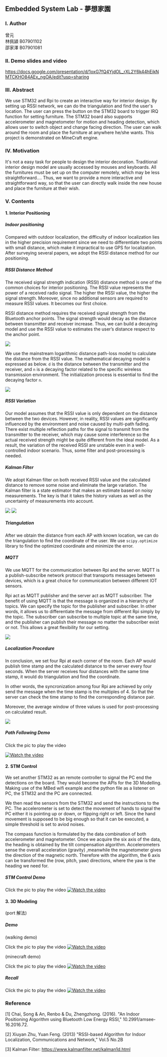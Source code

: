 ## Embedded System Lab - 夢想家園

### I. Author
曾元 <br>
林佩潁 B07901102 <br>
邵家澤 B07901081 <br>

### II. Demo slides and video
https://docs.google.com/presentation/d/1oxG7fQ4YjdOL_rXL2Y6k44hEikNMTCKHO84AEx_ngOA/edit?usp=sharing

### III. Abstract
We use STM32 and Rpi to create an interactive way for interior design. By setting up RSSI network, we 
can do the triangulation and find the user's location. The user can press the button on the STM32 board 
to trigger IRQ function for setting furniture. The STM32 board also supports accelerometer and magnetometer 
for motion and heading detection, which allows user to switch object and change facing direction. The user 
can walk around the room and place the furniture at anywhere he/she wants. This project is demonstrated on 
MineCraft engine.

### IV. Motivation
It's not a easy task for people to design the interior decoration. Traditional interior design model are 
usually accessed by mouses and keyboards. All the furnitures must be set up on the computer remotely, which 
may be less straightforward.... Thus, we want to provide a more interactive and straightforward way, so that 
the user can directly walk inside the new house and place the furniture at their wish. 

### V. Contents

#### 1. Interior Positioning 

##### Indoor positioning
Compared with outdoor localization, the difficulty of indoor localization lies in the higher precision 
requirement since we need to differentiate two points with small distance, which make it impractical to use 
GPS for localization. After surveying several papers, we adopt the RSSI distance method for our positioning.

##### RSSI Distance Method
The received signal strength indication (RSSI) distance method is one of the common choices for interior 
positioning. The RSSI value represents the power of a received radio signal. The higher the RSSI value, 
the higher the signal strength. Moreover, since no additional sensors are required to measure RSSI values. 
It becomes our first choice.

RSSI distance method requires the received signal strength from the Bluetooth anchor points. The signal 
strength would decay as the distance between transmitter and receiver increase. Thus, we can build a decaying 
model and use the RSSI value to estimates the user’s distance respect to the anchor point. 

<img src="./pic/Decaying.PNG">

We use the mainstream logarithmic distance path-loss model to calculate the distance from the RSSI value. 
The mathematical decaying model is expressed as below. `d` is the distance between the transmitter and 
the receiver, and `n` is a decaying factor related to the specific wireless transmission environment. The 
initialization process is essential to find the decaying factor `n`. 

<img src="./pic/Formula.PNG">

##### RSSI Variation
Our model assumes that the RSSI value is only dependent on the distance between the two devices. However, 
in reality, RSSI values are significantly influenced by the environment and noise caused by multi-path 
fading. There exist multiple reflection paths for the signal to transmit from the transmitter to the 
receiver, which may cause some interference so the actual received strength might be quite different from 
the ideal model. As a result, the variation of the received RSSI are unstable even in a well-controlled 
indoor scenario. Thus, some filter and post-processing is needed.

##### Kalman Filter
We adopt Kalman filter on both received RSSI value and the calculated distance to remove some noise and 
eliminate the large variation. The Kalman filter is a state estimator that makes an estimate based on 
noisy measurements. The key is that it takes the history values as well as the uncertainty of measurements 
into account. 

<img src="./pic/HighKalmanGain.png">
<img src="./pic/LowKalmanGain.png">

##### Triangulation
After we obtain the distance from each AP with known location, we can do the triangulation to find the 
coordinate of the user. We use `scipy.optimize` library to find the optimized coordinate and minimize 
the error.

##### MQTT
We use MQTT for the communication between Rpi and the server. MQTT is a publish-subscribe network 
protocol that transports messages between devices, which is a great choice for communication between 
different IOT sensors. 

Rpi act as MQTT publisher and the server act as MQTT subscriber. The benefit of using MQTT is that the 
message is organized in a hierarchy of topics. We can specify the topic for the publisher and subscriber. 
In other words, it allows us to differentiate the message from different Rpi simply by the topic. The 
subscriber can subscribe to multiple topic at the same time, and the publisher can publish their message 
no matter the subscriber exist or not. This allows a great flexibility for our setting. 

<img src="./pic/Mqtt.PNG">

##### Localization Procedure
In conclusion, we set four Rpi at each corner of the room. Each AP would publish time stamp and the 
calculated distance to the server every four seconds. When the server receives four distances with the 
same time stamp, it would do triangulation and find the coordinate. 

In other words, the syncronization among four Rpi are achieved by only send the message when the time 
stamp is the multiples of 4. So that the server can check the time stamp to find the corresponding 
distance pair. 

Moreover, the average window of three values is used for post-processing on calculated result.

<img src="./pic/PathFollowing.PNG">

##### Path Following Demo
Click the pic to play the video

[![Watch the video](https://img.youtube.com/vi/ik8VA6-GeTE/0.jpg)](https://youtu.be/ik8VA6-GeTE)

#### 2. STM Control
We set another STM32 as an remote controller to signal the PC end the detections on the board. They would become the APIs for the 3D Modelling. Making use of the MBed wifi example and the python file as a listener on PC, the STM32 and the PC are connected. 

We then read the sensors from the STM32 and send the instructions to the PC. The accelerometer is set to detect the movement of hands to signal the PC either it is pointing up or down, or flipping right or left. Since the hand movement is supposed to be big enough so that it can be executed, a simple threshold is set to aviod noises. 

The compass function is formulated by the data combination of both accelerometer and magnetometer. Once we acquire the six axis of the data, the heading is obtained by the tilt compensation algorithm. Accelerometers sense the overall acceleration (gravity) ,meanwhile the magnetometer gives the direction of the magnetic north. Therefore with the algorithm, the 6 axis can be transformed the (row, pitch, yaw) directions, where the yaw is the heading we need for.

##### STM Control Demo

Click the pic to play the video
[![Watch the video](https://img.youtube.com/vi/dv1iVX8y734/maxresdefault.jpg)](https://youtu.be/dv1iVX8y734)

#### 3. 3D Modeling
(port 解法)


##### Demo
(walking demo)

Click the pic to play the video
[![Watch the video](https://img.youtube.com/vi/b9p6RsYR72U/0.jpg)](https://youtu.be/b9p6RsYR72U)

(minecraft demo)

Click the pic to play the video
[![Watch the video](https://img.youtube.com/vi/t6KeX71P_PE/0.jpg)](https://youtu.be/t6KeX71P_PE)


##### Recall
Click the pic to play the video
[![Watch the video](https://img.youtube.com/vi/USelW03oEgA/0.jpg)](https://youtu.be/USelW03oEgA)


### Reference
[1] Chai, Song & An, Renbo & Du, Zhengzhong. (2016). "An Indoor Positioning Algorithm using Bluetooth Low Energy RSSI," 10.2991/amsee-16.2016.72. 

[2] Xiuyan Zhu, Yuan Feng. (2013) "RSSI-based Algorithm for Indoor Localization, Communications and Network," Vol.5 No.2B

[3] Kalman Filter: https://www.kalmanfilter.net/kalman1d.html



